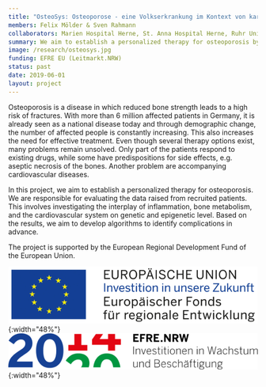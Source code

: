```yaml
---
title: "OsteoSys: Osteoporose ‐ eine Volkserkrankung im Kontext von kardiovaskulären Komplikationen und chronischer Inflammation: systemmedizinischer Ansatz zur personalisierten Therapie"
members: Felix Mölder & Sven Rahmann
collaborators: Marien Hospital Herne, St. Anna Hospital Herne, Ruhr Universität Bochum, Frauenhofer-Gesellschaft zur Förderung der angewandten Forschung e.V., Beckman Coulter
summary: We aim to establish a personalized therapy for osteoporosis by multimodal data analysis.
image: /research/osteosys.jpg
funding: EFRE EU (Leitmarkt.NRW)
status: past
date: 2019-06-01
layout: project
---
```


Osteoporosis is a disease in which reduced bone strength leads to a high risk of fractures.
With more than 6 million affected patients in Germany, it is already seen as a national disease today and through demographic change, the number of affected people is constantly increasing. This also increases the need for effective treatment.
Even though several therapy options exist, many problems remain unsolved.
Only part of the patients respond to existing drugs, while some have predispositions for side effects, e.g. aseptic necrosis of the bones.
Another problem are accompanying cardiovascular diseases.

In this project, we aim to establish a personalized therapy for osteoporosis.
We are responsible for evaluating the data raised from recruited patients.
This involves investigating the interplay of inflammation, bone metabolism, and the cardiovascular system on genetic and epigenetic level.
Based on the results, we aim to develop algorithms to identify complications in advance.

The project is supported by the European Regional Development Fund of the European Union.

![EFRE EU](/research/efre-eu.png){:width="48%"}
![EFRE NRW](/research/efre-nrw.png){:width="48%"}
